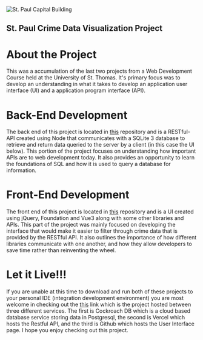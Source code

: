 ![St. Paul Capital Building](https://www.encirclephotos.com/wp-content/uploads/Minnesota-Saint-Paul-Minnesota-State-Capitol-Building-1440x954.jpg)

## St. Paul Crime Data Visualization Project

# About the Project

This was a accumulation of the last two projects from a Web Development Course held at the University of St. Thomas. It's primary focus was to develop an understanding in what it takes to develop an application user interface (UI) and a application program interface (API). 

# Back-End Development

The back end of this project is located in [this](https://github.com/Tuck1297/Crime-RESTful-API) repository and is a RESTful-API created using Node that communicates with a SQLite 3 database to retrieve and return data queried to the server by a client (in this case the UI below). This portion of the project focuses on understanding how important APIs are to web development today. It also provides an opportunity to learn the foundations of SQL and how it is used to query a database for information. 

# Front-End Development

The front end of this project is located in [this](https://github.com/Tuck1297/Crime-VueJS-UI) repository and is a UI created using jQuery, Foundation and Vue3 along with some other libraries and APIs. This part of the project was mainly focused on developing the interface that would make it easier to filter through crime data that is provided by the RESTful API. It also outlines the importance of how different libraries communicate with one another, and how they allow developers to save time rather than reinventing the wheel. 

# Let it Live!!!

If you are unable at this time to download and run both of these projects to your personal IDE (integration development environment) you are most welcome in checking out the [this](https://tuck1297.github.io/Vue-Single-Page-St.-Paul-Crime/) link which is the project hosted between three different services. The first is Cockroach DB which is a cloud based database service storing data in Postgresql, the second is Vercel which hosts the Restful API, and the third is Github which hosts the User Interface page. I hope you enjoy checking out this project. 
